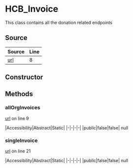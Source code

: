 # HCB_Invoice

This class contains all the donation related endpoints
## Source
|Source|Line|
|-|-|
|[url](https://github.com/devramsean0/hcb.js/blob/0d99048/src/api_endpoints/invoices.ts#L8)|8|
## Constructor
## Methods
### allOrgInvoices
[url](https://github.com/devramsean0/hcb.js/blob/0d99048/src/api_endpoints/invoices.ts#L9) on line 9  

|Accessibility|Abstract|Static|
|-|-|-|-|
|public|false|false|
null

### singleInvoice
[url](https://github.com/devramsean0/hcb.js/blob/0d99048/src/api_endpoints/invoices.ts#L21) on line 21  

|Accessibility|Abstract|Static|
|-|-|-|-|
|public|false|false|
null
